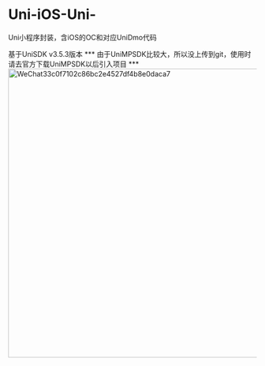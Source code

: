 # Uni-iOS-Uni-
Uni小程序封装，含iOS的OC和对应UniDmo代码

基于UniSDK v3.5.3版本
*** 由于UniMPSDK比较大，所以没上传到git，使用时请去官方下载UniMPSDK以后引入项目 ***
<img width="586" alt="WeChat33c0f7102c86bc2e4527df4b8e0daca7" src="https://user-images.githubusercontent.com/31474080/203682451-5b75f934-33a3-4d47-b658-1ec6dccd30a5.png">
